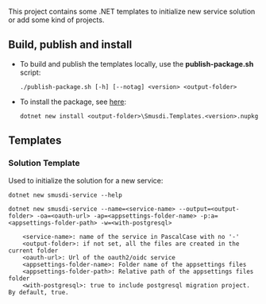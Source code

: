 This project contains some .NET templates to initialize new service solution or add some kind of projects.

## Build, publish and install

- To build and publish the templates locally, use the **publish-package.sh** script:
    ```
    ./publish-package.sh [-h] [--notag] <version> <output-folder>
    ```
- To install the package, see [here](https://docs.microsoft.com/en-us/dotnet/core/install/templates?pivots=os-windows):
    ```
    dotnet new install <output-folder>\Smusdi.Templates.<version>.nupkg
    ```

## Templates

### Solution Template

Used to initialize the solution for a new service:
```
dotnet new smusdi-service --help

dotnet new smusdi-service --name=<service-name> --output=<output-folder> -oa=<oauth-url> -ap=<appsettings-folder-name> -p:a=<appsettings-folder-path> -w=<with-postgresql>

    <service-name>: name of the service in PascalCase with no '-'
    <output-folder>: if not set, all the files are created in the current folder
    <oauth-url>: Url of the oauth2/oidc service
    <appsettings-folder-name>: Folder name of the appsettings files
    <appsettings-folder-path>: Relative path of the appsettings files folder
    <with-postgresql>: true to include postgresql migration project. By default, true.
```
